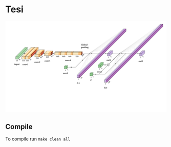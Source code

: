 # Tesi
<img src="./img/architettura-sp.svg">


## Compile
To compile run <code>make clean all</code>

